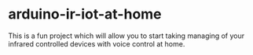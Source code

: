 # arduino-ir-iot-at-home
This is a fun project which will allow you to start taking managing of your infrared controlled devices with voice control at home.
